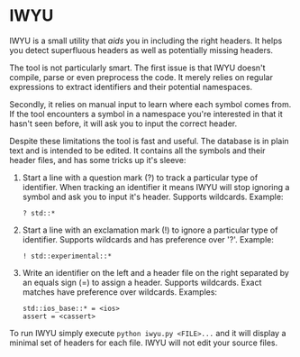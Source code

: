 # IWYU

IWYU is a small utility that _aids_ you in including the right headers. It helps
you detect superfluous headers as well as potentially missing headers.

The tool is not particularly smart. The first issue is that IWYU doesn't
compile, parse or even preprocess the code. It merely relies on regular
expressions to extract identifiers and their potential namespaces.

Secondly, it relies on manual input to learn where each symbol comes from. If
the tool encounters a symbol in a namespace you're interested in that it hasn't
seen before, it will ask you to input the correct header.

Despite these limitations the tool is fast and useful. The database is in plain
text and is intended to be edited. It contains all the symbols and their header
files, and has some tricks up it's sleeve:

1. Start a line with a question mark (?) to track a particular type of
   identifier. When tracking an identifier it means IWYU will stop ignoring a
   symbol and ask you to input it's header. Supports wildcards. Example:

       ? std::*

2. Start a line with an exclamation mark (!) to ignore a particular type of
   identifier. Supports wildcards and has preference over '?'. Example:

       ! std::experimental::*

3. Write an identifier on the left and a header file on the right separated by
   an equals sign (=) to assign a header. Supports wildcards. Exact matches have
   preference over wildcards. Examples:

       std::ios_base::* = <ios>
       assert = <cassert>

To run IWYU simply execute `python iwyu.py <FILE>...` and it will display a
minimal set of headers for each file. IWYU will not edit your source files.
